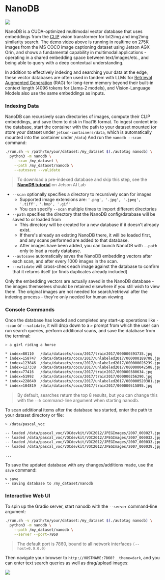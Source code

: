 # NanoDB

<a href="https://youtu.be/ayqKpQNd1Jw"><img src="https://raw.githubusercontent.com/dusty-nv/jetson-containers/docs/docs/images/nanodb_horse.gif"></a>

NanoDB is a CUDA-optimized multimodal vector database that uses embeddings from the [CLIP](https://openai.com/research/clip) vision transformer for txt2img and img2img similarity search. The [demo video](https://youtu.be/ayqKpQNd1Jw) above is running in realtime on 275K images from the MS COCO image captioning dataset using Jetson AGX Orin, and shows a fundamental capability in multimodal applications - operating in a shared embedding space between text/images/etc., and being able to query with a deep contextual understanding. 

In addition to effectively indexing and searching your data at the edge, these vector databases are often used in tandem with LLMs for [Retrieval Augmented Generation](https://www.promptingguide.ai/techniques/rag) (RAG) for long-term memory beyond their built-in context length (4096 tokens for Llama-2 models), and Vision-Language Models also use the same embeddings as inputs. 

### Indexing Data

NanoDB can recursively scan directories of images, compute their CLIP embeddings, and save them to disk in float16 format.  To ingest content into the database, start the container with the path to your dataset mounted (or store your dataset under `jetson-containers/data`, which is automatically mounted into the container under `/data`)  And run the `nanodb --scan` command:

```bash
./run.sh -v /path/to/your/dataset:/my_dataset $(./autotag nanodb) \
  python3 -m nanodb \
    --scan /my_dataset \
    --path /my_dataset/nanodb \
    --autosave --validate 
```
> To download a pre-indexed database and skip this step, see the [**NanoDB tutorial**](https://www.jetson-ai-lab.com/tutorial_nanodb.html) on Jetson AI Lab

* `--scan` optionally specifies a directory to recursively scan for images
  * Supported image extensions are:  `'.png', '.jpg', '.jpeg', '.tiff', '.bmp', '.gif'`
  * You can specify `--scan` multiple times to import different directories
* `--path` specifies the directory that the NanoDB config/database will be saved to or loaded from
  * This directory will be created for a new database if it doesn't already exist.
  * If there's already an existing NanoDB there, it will be loaded first, and any scans performed are added to that database.
  * After images have been added, you can launch NanoDB with `--path` only to load a ready database.
* `--autosave` automatically saves the NanoDB embedding vectors after each scan, and after every 1000 images in the scan.
* `--validate` will cross-check each image against the database to confirm that it returns itself (or finds duplicates already included)

Only the embedding vectors are actually saved in the NanoDB database - the images themselves should be retained elsewhere if you still wish to view them.  The original images are not needed for search/retrieval after the indexing process - they're only needed for human viewing.

### Console Commands

Once the database has loaded and completed any start-up operations like `--scan` or `--validate`, it will drop down to a `>` prompt from which the user can run search queries, perform additional scans, and save the database from the terminal:

```bash
> a girl riding a horse

* index=80110   /data/datasets/coco/2017/train2017/000000393735.jpg      similarity=0.29991915822029114
* index=158747  /data/datasets/coco/2017/unlabeled2017/000000189708.jpg  similarity=0.29254037141799927
* index=123846  /data/datasets/coco/2017/unlabeled2017/000000026239.jpg  similarity=0.292171448469162
* index=127338  /data/datasets/coco/2017/unlabeled2017/000000042508.jpg  similarity=0.29118549823760986
* index=77416   /data/datasets/coco/2017/train2017/000000380634.jpg      similarity=0.28964102268218994
* index=51992   /data/datasets/coco/2017/train2017/000000256290.jpg      similarity=0.28929752111434937
* index=228640  /data/datasets/coco/2017/unlabeled2017/000000520381.jpg  similarity=0.28642547130584717
* index=104819  /data/datasets/coco/2017/train2017/000000515895.jpg      similarity=0.285491943359375
```

> By default, searches return the top 8 results, but you can change this with the `--k` command-line argument when starting nanodb.

To scan additional items after the database has started, enter the path to your dataset directory or file:

```bash
> /data/pascal_voc

-- loaded /data/pascal_voc/VOCdevkit/VOC2012/JPEGImages/2007_000027.jpg in 4 ms
-- loaded /data/pascal_voc/VOCdevkit/VOC2012/JPEGImages/2007_000032.jpg in 2 ms
-- loaded /data/pascal_voc/VOCdevkit/VOC2012/JPEGImages/2007_000033.jpg in 3 ms
-- loaded /data/pascal_voc/VOCdevkit/VOC2012/JPEGImages/2007_000039.jpg in 3 ms

...
```

To save the updated database with any changes/additions made, use the `save` command:

```
> save
-- saving database to /my_dataset/nanodb
```

### Interactive Web UI

To spin up the Gradio server, start nanodb with the `--server` command-line argument:

```bash
./run.sh -v /path/to/your/dataset:/my_dataset $(./autotag nanodb) \
  python3 -m nanodb \
    --path /my_dataset/nanodb \
    --server --port=7860
```
> The default port is 7860, bound to all network interfaces `(--host=0.0.0.0)`

Then navigate your browser to `http://HOSTNAME:7860?__theme=dark`, and you can enter text search queries as well as drag/upload images:

<a href="https://youtu.be/ayqKpQNd1Jw"><img src="https://raw.githubusercontent.com/dusty-nv/jetson-containers/docs/docs/images/nanodb_tennis.jpg"></a>

